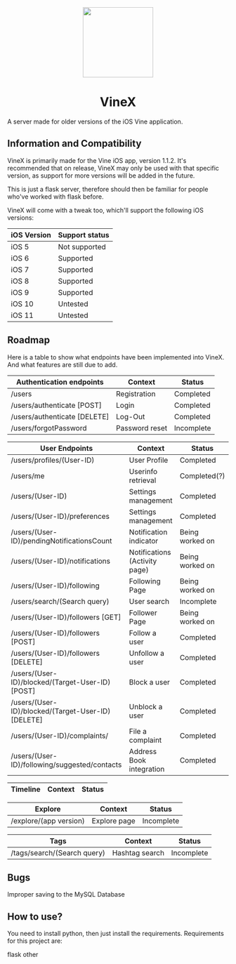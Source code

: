 <div align="center">
   <img src="https://blog.bag-xml.com/amber/static/resources/vine-x-tweak.png" height="160" width="160">
   <h1>VineX</h1>
</div>

A server made for older versions of the iOS Vine application.

## Information and Compatibility
VineX is primarily made for the Vine iOS app, version 1.1.2. It's recommended that on release, VineX may only be used with that specific version, as support for more versions will be added in the future.

This is just a flask server, therefore should then be familiar for people who've worked with flask before.

VineX will come with a tweak too, which'll support the following iOS versions:

| iOS Version  | Support status |
| ------------- | ------------- |
| iOS 5  | Not supported  |
| iOS 6  | Supported  |
| iOS 7  | Supported  |
| iOS 8  | Supported  |
| iOS 9  | Supported  |
| iOS 10  | Untested  |
| iOS 11  | Untested  |

## Roadmap
Here is a table to show what endpoints have been implemented into VineX. And what features are still due to add.

| Authentication endpoints  | Context | Status |
| ------------- | ------------- | ------------- |
| /users  | Registration  | Completed  |
| /users/authenticate [POST] | Login  | Completed  |
| /users/authenticate [DELETE]  | Log-Out  | Completed  |
| /users/forgotPassword  | Password reset  | Incomplete  |

| User Endpoints  | Context | Status |
| ------------- | ------------- | ------------- |
| /users/profiles/(User-ID)  | User Profile  | Completed  |
| /users/me | Userinfo retrieval  | Completed(?)  |
| /users/(User-ID)  | Settings management  | Completed  |
| /users/(User-ID)/preferences  | Settings management  | Completed  |
| /users/(User-ID)/pendingNotificationsCount  | Notification indicator  | Being worked on  |
| /users/(User-ID)/notifications  | Notifications (Activity page)  | Being worked on  |
| /users/(User-ID)/following  | Following Page  | Being worked on  |
| /users/search/(Search query)  | User search  | Incomplete  |
| /users/(User-ID)/followers [GET]  | Follower Page  | Being worked on  |
| /users/(User-ID)/followers [POST]  | Follow a user  | Completed  |
| /users/(User-ID)/followers [DELETE]  | Unfollow a user  | Completed  |
| /users/(User-ID)/blocked/(Target-User-ID) [POST]  | Block a user  | Completed  |
| /users/(User-ID)/blocked/(Target-User-ID) [DELETE]  | Unblock a user  | Completed  |
| /users/(User-ID)/complaints/  | File a complaint  | Completed  |
| /users/(User-ID)/following/suggested/contacts  | Address Book integration  | Completed  |


| Timeline  | Context | Status |
| ------------- | ------------- | ------------- |

| Explore  | Context | Status |
| ------------- | ------------- | ------------- |
| /explore/(app version)  | Explore page  | Incomplete  |

| Tags  | Context | Status |
| ------------- | ------------- | ------------- |
| /tags/search/(Search query)  | Hashtag search  | Incomplete  |

## Bugs
Improper saving to the MySQL Database

## How to use?
You need to install python, then just install the requirements.
Requirements for this project are:

flask
other
